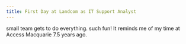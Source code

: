 ```yaml
---
title: First Day at Landcom as IT Support Analyst
---
```


small team gets to do everything. such fun!
It reminds me of my time at Access Macquarie 7.5 years ago.
